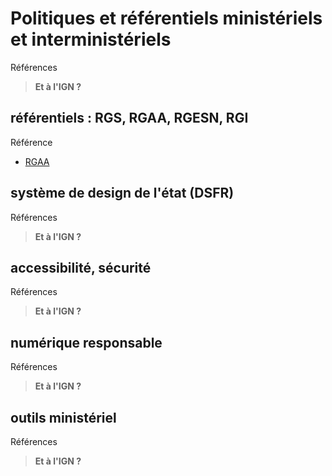 # Politiques et référentiels ministériels et interministériels

Références

> **Et à l'IGN ?**

## référentiels : RGS, RGAA, RGESN, RGI

Référence

- [RGAA](https://accessibilite.numerique.gouv.fr/)

## système de design de l'état (DSFR)

Références

> **Et à l'IGN ?**

## accessibilité, sécurité

Références

> **Et à l'IGN ?**

## numérique responsable

Références

> **Et à l'IGN ?**

## outils ministériel

Références

> **Et à l'IGN ?**
